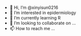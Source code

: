 - 👋 Hi, I’m @xinyisun0216
- 👀 I’m interested in epidermiology
- 🌱 I’m currently learning R
- 💞️ I’m looking to collaborate on ...
- 📫 How to reach me ...

<!---
xinyisun0216/xinyisun0216 is a ✨ special ✨ repository because its `README.md` (this file) appears on your GitHub profile.
You can click the Preview link to take a look at your changes.
--->
